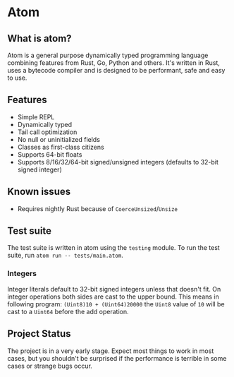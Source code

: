 # Atom

## What is atom?

Atom is a general purpose dynamically typed programming language combining features from Rust, Go, Python and others.
It's written in Rust, uses a bytecode compiler and is designed to be performant, safe and easy to use.

## Features

- Simple REPL
- Dynamically typed
- Tail call optimization
- No null or uninitialized fields
- Classes as first-class citizens
- Supports 64-bit floats
- Supports 8/16/32/64-bit signed/unsigned integers (defaults to 32-bit signed integer)

## Known issues

- Requires nightly Rust because of `CoerceUnsized`/`Unsize`

## Test suite

The test suite is written in atom using the `testing` module.
To run the test suite, run `atom run -- tests/main.atom`.

### Integers

Integer literals default to 32-bit signed integers unless that doesn't fit.
On integer operations both sides are cast to the upper bound.
This means in following program: `(Uint8)10 + (Uint64)20000` the `Uint8` value of `10` will be cast to a `Uint64` before the add operation.

## Project Status

The project is in a very early stage. Expect most things to work in most cases, but you shouldn't be surprised if the
performance is terrible in some cases or strange bugs occur.
